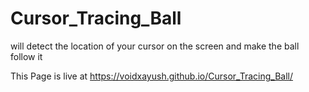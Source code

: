 # Cursor_Tracing_Ball
will detect the location of your cursor on the screen and make the ball follow it

This Page is live at https://voidxayush.github.io/Cursor_Tracing_Ball/

